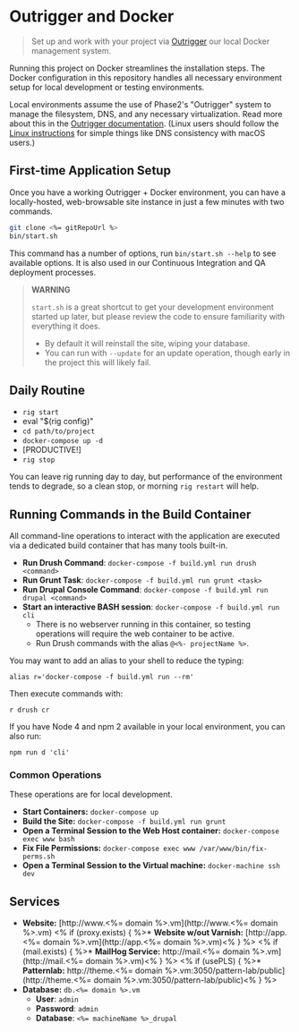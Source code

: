 # Outrigger and Docker

> Set up and work with your project via [Outrigger](http://outrigger.sh) our local Docker management system.

Running this project on Docker streamlines the installation steps.
The Docker configuration in this repository handles all necessary environment
setup for local development or testing environments.

Local environments assume the use of Phase2's "Outrigger" system to manage the
filesystem, DNS, and any necessary virtualization. Read more about this in the
[Outrigger documentation](http://docs.outrigger.sh). (Linux users
should follow the [Linux instructions](http://docs.outrigger.sh/getting-started/linux-installation/)
for simple things like DNS consistency with macOS users.)

## First-time Application Setup

Once you have a working Outrigger + Docker environment, you can have a
locally-hosted, web-browsable site instance in just a few minutes with two
commands.

```bash
git clone <%= gitRepoUrl %>
bin/start.sh
```

This command has a number of options, run `bin/start.sh --help` to see available options. It is also used in our Continuous Integration and QA deployment processes.

> **WARNING**
>
> `start.sh` is a great shortcut to get your development environment started up later, but please review the code to ensure familiarity with everything it does.
> * By default it will reinstall the site, wiping your database.
> * You can run with `--update` for an update operation, though early in the project this will likely fail.

## Daily Routine

* `rig start`
* eval "$(rig config)"
* `cd path/to/project`
* `docker-compose up -d`
* [PRODUCTIVE!]
* `rig stop`

You can leave rig running day to day, but performance of the environment tends to degrade, so a clean stop, or morning `rig restart` will help.

## Running Commands in the Build Container

All command-line operations to interact with the application are executed via a dedicated build container that has many tools built-in.

* **Run Drush Command**: `docker-compose -f build.yml run drush <command>`
* **Run Grunt Task**: `docker-compose -f build.yml run grunt <task>`
* **Run Drupal Console Command**: `docker-compose -f build.yml run drupal <command>`
* **Start an interactive BASH session**: `docker-compose -f build.yml run cli`
  * There is no webserver running in this container, so testing operations will require the web container to be active.
  * Run Drush commands with the alias `@<%- projectName %>`.

You may want to add an alias to your shell to reduce the typing:

```
alias r='docker-compose -f build.yml run --rm'
```

Then execute commands with:

```
r drush cr
```

If you have Node 4 and npm 2 available in your local environment, you can also run:

```
npm run d 'cli'
```

### Common Operations

These operations are for local development.

* **Start Containers:** `docker-compose up`
* **Build the Site:** `docker-compose -f build.yml run grunt`
* **Open a Terminal Session to the Web Host container:** `docker-compose exec www bash`
* **Fix File Permissions:** `docker-compose exec www /var/www/bin/fix-perms.sh`
* **Open a Terminal Session to the Virtual machine:** `docker-machine ssh dev`

## Services

* **Website:** [http://www.<%= domain %>.vm](http://www.<%= domain %>.vm)
<% if (proxy.exists) { %>* **Website w/out Varnish:** [http://app.<%= domain %>.vm](http://app.<%= domain %>.vm)<% } %>
<% if (mail.exists) { %>* **MailHog Service:** http://mail.<%= domain %>.vm](http://mail.<%= domain %>.vm)<% } %>
<% if (usePLS) { %>* **Patternlab:** http://theme.<%= domain %>.vm:3050/pattern-lab/public](http://theme.<%= domain %>.vm:3050/pattern-lab/public)<% } %>
* **Database:** `db.<%= domain %>.vm`
    * **User**: `admin`
    * **Password**: `admin`
    * **Database**: `<%= machineName %>_drupal`
